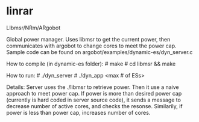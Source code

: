# linrar
LIbmsr/NRm/ARgobot

Global power manager. 
Uses libmsr to get the current power, then communicates with argobot to change cores to meet the power cap. 
Sample code can be found on argobot/examples/dynamic-es/dyn_server.c

How to compile (in dynamic-es folder):
\# make 
\# cd libmsr && make

How to run:
\# ./dyn_server <port>
\# ./dyn_app <max # of ESs> <timeout> <server> <port>

Details:
Server uses the ./libmsr to retrieve power. Then it use a naive approach to meet power cap. If power is more than desired power cap (currently is hard coded in server source code), it sends a message to decrease number of active cores, and checks the resonse. Similarily, if power is less than power cap, increases number of cores. 


